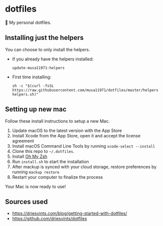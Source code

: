 # dotfiles
📄 My personal dotfiles.

## Installing just the helpers
You can choose to only install the helpers.  
- If you already have the helpers installed:
  ```
  update-musa11971-helpers
  ```
- First time installing:  
  ```
  sh -c "$(curl -fsSL https://raw.githubusercontent.com/musa11971/dotfiles/master/helpers/install-helpers.sh)"
  ```

## Setting up new mac
Follow these install instructions to setup a new Mac.

1. Update macOS to the latest version with the App Store
2. Install Xcode from the App Store, open it and accept the license agreement
3. Install macOS Command Line Tools by running `xcode-select --install`
4. Clone this repo to `~/.dotfiles`.
5. Install [Oh My Zsh](https://github.com/robbyrussell/oh-my-zsh#getting-started)
6. Run `install.sh` to start the installation
7. After mackup is synced with your cloud storage, restore preferences by running `mackup restore`
8. Restart your computer to finalize the process

Your Mac is now ready to use!

## Sources used
- https://driesvints.com/blog/getting-started-with-dotfiles/
- https://github.com/driesvints/dotfiles
